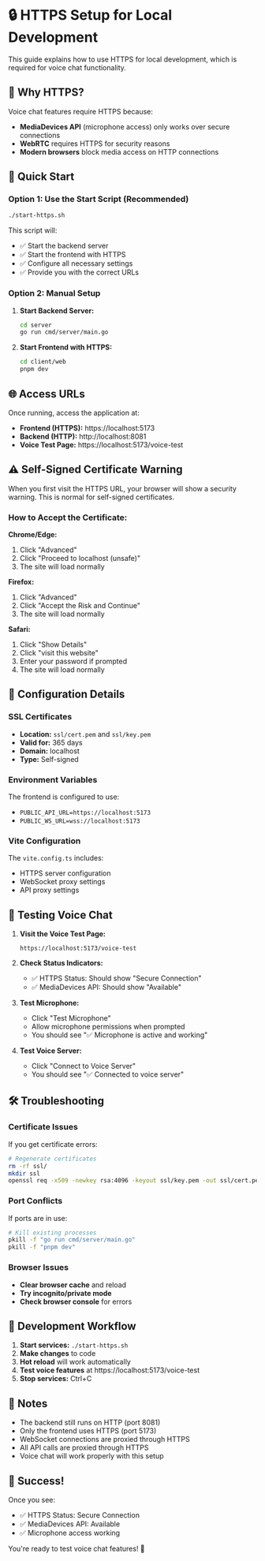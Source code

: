 # 🔒 HTTPS Setup for Local Development

This guide explains how to use HTTPS for local development, which is required for voice chat functionality.

## 🎯 Why HTTPS?

Voice chat features require HTTPS because:
- **MediaDevices API** (microphone access) only works over secure connections
- **WebRTC** requires HTTPS for security reasons
- **Modern browsers** block media access on HTTP connections

## 🚀 Quick Start

### Option 1: Use the Start Script (Recommended)
```bash
./start-https.sh
```

This script will:
- ✅ Start the backend server
- ✅ Start the frontend with HTTPS
- ✅ Configure all necessary settings
- ✅ Provide you with the correct URLs

### Option 2: Manual Setup

1. **Start Backend Server:**
   ```bash
   cd server
   go run cmd/server/main.go
   ```

2. **Start Frontend with HTTPS:**
   ```bash
   cd client/web
   pnpm dev
   ```

## 🌐 Access URLs

Once running, access the application at:

- **Frontend (HTTPS):** https://localhost:5173
- **Backend (HTTP):** http://localhost:8081
- **Voice Test Page:** https://localhost:5173/voice-test

## ⚠️ Self-Signed Certificate Warning

When you first visit the HTTPS URL, your browser will show a security warning. This is normal for self-signed certificates.

### How to Accept the Certificate:

**Chrome/Edge:**
1. Click "Advanced"
2. Click "Proceed to localhost (unsafe)"
3. The site will load normally

**Firefox:**
1. Click "Advanced"
2. Click "Accept the Risk and Continue"
3. The site will load normally

**Safari:**
1. Click "Show Details"
2. Click "visit this website"
3. Enter your password if prompted
4. The site will load normally

## 🔧 Configuration Details

### SSL Certificates
- **Location:** `ssl/cert.pem` and `ssl/key.pem`
- **Valid for:** 365 days
- **Domain:** localhost
- **Type:** Self-signed

### Environment Variables
The frontend is configured to use:
- `PUBLIC_API_URL=https://localhost:5173`
- `PUBLIC_WS_URL=wss://localhost:5173`

### Vite Configuration
The `vite.config.ts` includes:
- HTTPS server configuration
- WebSocket proxy settings
- API proxy settings

## 🎤 Testing Voice Chat

1. **Visit the Voice Test Page:**
   ```
   https://localhost:5173/voice-test
   ```

2. **Check Status Indicators:**
   - ✅ HTTPS Status: Should show "Secure Connection"
   - ✅ MediaDevices API: Should show "Available"

3. **Test Microphone:**
   - Click "Test Microphone"
   - Allow microphone permissions when prompted
   - You should see "✅ Microphone is active and working"

4. **Test Voice Server:**
   - Click "Connect to Voice Server"
   - You should see "✅ Connected to voice server"

## 🛠️ Troubleshooting

### Certificate Issues
If you get certificate errors:
```bash
# Regenerate certificates
rm -rf ssl/
mkdir ssl
openssl req -x509 -newkey rsa:4096 -keyout ssl/key.pem -out ssl/cert.pem -days 365 -nodes -subj "/C=US/ST=State/L=City/O=Feathur/OU=Development/CN=localhost"
```

### Port Conflicts
If ports are in use:
```bash
# Kill existing processes
pkill -f "go run cmd/server/main.go"
pkill -f "pnpm dev"
```

### Browser Issues
- **Clear browser cache** and reload
- **Try incognito/private mode**
- **Check browser console** for errors

## 🔄 Development Workflow

1. **Start services:** `./start-https.sh`
2. **Make changes** to code
3. **Hot reload** will work automatically
4. **Test voice features** at https://localhost:5173/voice-test
5. **Stop services:** Ctrl+C

## 📝 Notes

- The backend still runs on HTTP (port 8081)
- Only the frontend uses HTTPS (port 5173)
- WebSocket connections are proxied through HTTPS
- All API calls are proxied through HTTPS
- Voice chat will work properly with this setup

## 🎉 Success!

Once you see:
- ✅ HTTPS Status: Secure Connection
- ✅ MediaDevices API: Available
- ✅ Microphone access working

You're ready to test voice chat features! 🎤 